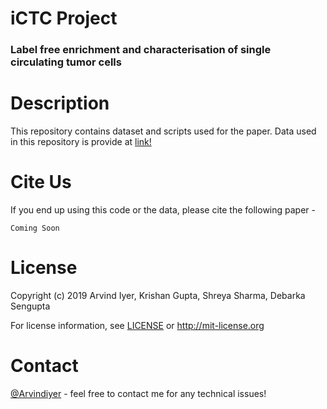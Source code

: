 # iCTC Project

### Label free enrichment and characterisation of single circulating tumor cells

# Description

This repository contains dataset and scripts used for the paper. Data used in this repository is provide at [link!](https://drive.google.com/drive/folders/1cjaZASvCA9cGcA73EvziyzGTERgC_GmS?usp=sharing) 


# Cite Us
If you end up using this code or the data, please cite the following paper - 
```
Coming Soon
```

# License 

Copyright (c) 2019 Arvind Iyer, Krishan Gupta, Shreya Sharma, Debarka Sengupta

For license information, see [LICENSE](LICENSE) or http://mit-license.org

# Contact
[@Arvindiyer](https://www.arvindkiyer.com/) - feel free to contact me for any technical issues!
